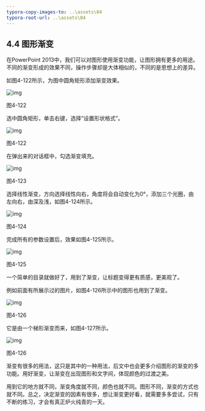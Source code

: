 ```yaml
---
typora-copy-images-to: ..\assets\04
typora-root-url: ..\assets\04
---
```


## **4.4**  **图形渐变**

在PowerPoint 2013中，我们可以对图形使用渐变功能，让图形拥有更多的用途。不同的渐变形成的效果不同，操作步骤却是大体相似的，不同的是思想上的差异。

如图4-122所示，为图中圆角矩形添加渐变效果。

![img](/../../第四章得心应手.files/image127.jpg)

图4-122

选中圆角矩形，单击右键，选择“设置形状格式”。

![img](/../../第四章得心应手.files/image128.jpg)

图4-122

在弹出来的对话框中，勾选渐变填充。

![img](/../../第四章得心应手.files/image129.jpg)

图4-123

选择线性渐变，方向选择线性向右，角度将会自动变化为0°，添加三个光圈，由左向右，由深及浅，如图4-124所示。

![img](/../../第四章得心应手.files/image130.jpg)

图4-124

完成所有的参数设置后，效果如图4-125所示。

![img](/../../第四章得心应手.files/image131.jpg)

图4-125

一个简单的目录就做好了，用到了渐变，让标题变得更有质感，更美观了。

例如前面有所展示过的图片，如图4-126所示中的图形也用到了渐变。

![img](/../../第四章得心应手.files/image132.jpg)

图4-126

它是由一个梯形渐变而来，如图4-127所示。

![img](/../../第四章得心应手.files/image133.jpg)

图4-126

渐变有很多的用法，这只是其中的一种用法，后文中也会更多介绍图形的渐变的多功能。用好渐变，让渐变在出现图形和文字间，体现颜色的过渡之美。

用到它的地方就不同，渐变角度就不同，颜色也就不同。图形不同，渐变的方式也就不同。总之，决定渐变的因素有很多，想让渐变更好看，就需要多多尝试，只有不断的练习，才会有真正炉火纯青的一天。